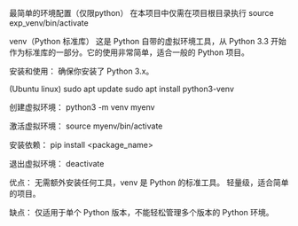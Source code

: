 最简单的环境配置（仅限python）
在本项目中仅需在项目根目录执行 source exp_venv/bin/activate 

venv（Python 标准库）
这是 Python 自带的虚拟环境工具，从 Python 3.3 开始作为标准库的一部分。它的使用非常简单，适合一般的 Python 项目。

安装和使用：
确保你安装了 Python 3.x。

(Ubuntu linux)
sudo apt update
sudo apt install python3-venv

创建虚拟环境：
python3 -m venv myenv

激活虚拟环境：
source myenv/bin/activate

安装依赖：
pip install <package_name>

退出虚拟环境：
deactivate


优点：
无需额外安装任何工具，venv 是 Python 的标准工具。
轻量级，适合简单的项目。

缺点：
仅适用于单个 Python 版本，不能轻松管理多个版本的 Python 环境。